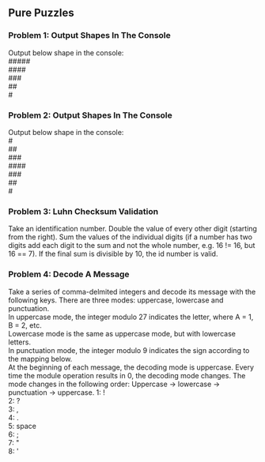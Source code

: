## Pure Puzzles

### Problem 1: Output Shapes In The Console

Output below shape in the console: <br>
\#####<br>
\####<br>
\###<br>
\##<br>
\#<br>

### Problem 2: Output Shapes In The Console

Output below shape in the console: <br>
\#<br>
\##<br>
\###<br>
\####<br>
\###<br>
\##<br>
\#<br>

### Problem 3: Luhn Checksum Validation
Take an identification number. Double the value of every other digit (starting from the right). Sum the values of the individual digits (if a number has two digits add each digit to the sum and not the whole number, e.g. 16 != 16, but 16 == 7). If the final sum is divisible by 10, the id number is valid.

### Problem 4: Decode A Message
Take a series of comma-delmited integers and decode its message with the following keys.
There are three modes: uppercase, lowercase and punctuation.<br>
In uppercase mode, the integer modulo 27 indicates the letter, where A = 1, B = 2, etc.<br>
Lowercase mode is the same as uppercase mode, but with lowercase letters.<br>
In punctuation mode, the integer modulo 9 indicates the sign according to the mapping below. <br>
At the beginning of each message, the decoding mode is uppercase. Every time the module operation results in 0, the decoding mode changes. The mode changes in the following order: Uppercase -> lowercase -> punctuation -> uppercase.
1: ! <br>
2: ? <br>
3: , <br>
4: . <br>
5: space <br>
6: ; <br>
7: " <br>
8: ' <br>
